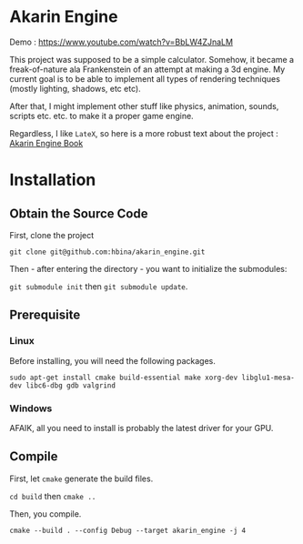 # Akarin Engine

Demo : https://www.youtube.com/watch?v=BbLW4ZJnaLM

This project was supposed to be a simple calculator.
Somehow, it became a freak-of-nature ala Frankenstein of an attempt at making a 3d engine.
My current goal is to be able to implement all types of rendering techniques (mostly lighting, shadows, etc etc).

After that, I might implement other stuff like physics, animation, sounds, scripts etc. etc. to make it a proper game engine.

Regardless, I like `LateX`, so here is a more robust text about the project : [Akarin Engine Book](documentation/akarin_engine.tex)

# Installation

## Obtain the Source Code

First, clone the project

`git clone git@github.com:hbina/akarin_engine.git`

Then - after entering the directory - you want to initialize the submodules:

`git submodule init` then `git submodule update`.

## Prerequisite

### Linux

Before installing, you will need the following packages.

`sudo apt-get install cmake build-essential make xorg-dev libglu1-mesa-dev libc6-dbg gdb valgrind`

### Windows

AFAIK, all you need to install is probably the latest driver for your GPU.

## Compile

First, let `cmake` generate the build files.

`cd build` then `cmake ..`

Then, you compile.

`cmake --build . --config Debug --target akarin_engine -j 4`
